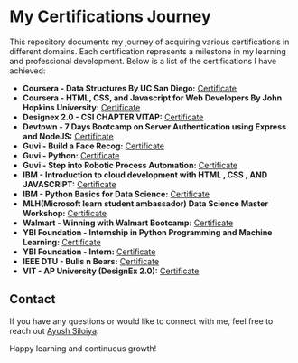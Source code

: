 <!DOCTYPE html>
<html>
<head>
</head>
<body>
  <h1>My Certifications Journey</h1>
  
  <p>This repository documents my journey of acquiring various certifications in different domains. Each certification represents a milestone in my learning and professional development. Below is a list of the certifications I have achieved:</p>
  
  <ul>
    <li>
      <strong>Coursera - Data Structures By UC San Diego:</strong>
      <a href="https://github.com/ayushsiloiya619/Achievements/blob/main/Coursera%20-%20Data%20Structures%20By%20UC%20San%20Diego/Coursera%20AELYFMVLNVE8_page-0001.jpg">Certificate</a>
    </li>
    <li>
      <strong>Coursera - HTML, CSS, and Javascript for Web Developers By John Hopkins University:</strong>
      <a href="https://github.com/ayushsiloiya619/Achievements/blob/main/Coursera%20-%20HTML%2C%20CSS%2C%20and%20Javascript%20for%20Web%20Developers%20By%20John%20Hopkins%20University/Coursera%20KA9GY5KF4NVS_page-0001.jpg">Certificate</a>
    </li>
    <li>
      <strong>Designex 2.0 - CSI CHAPTER VITAP:</strong>
      <a href="https://github.com/ayushsiloiya619/Achievements/blob/main/Designex%202.0%20-%20CSI%20CHAPTER%20VITAP/Designx2.0_VITAP.pdf">Certificate</a>
    </li>
    <li>
      <strong>Devtown - 7 Days Bootcamp on Server Authentication using Express and NodeJS:</strong>
      <a href="https://github.com/ayushsiloiya619/Achievements/blob/main/Devtown%20-%207%20Days%20Bootcamp%20on%20Server%20Authentication%20using%20Express%20and%20NodeJS/Z2313Bi.pdf">Certificate</a>
    </li>
    <li>
      <strong>Guvi - Build a Face Recog:</strong>
      <a href="https://github.com/ayushsiloiya619/Achievements/blob/main/Guvi%20-%20Build%20a%20Face%20Recog/GuviCertification%20-%20264519O41g7pou142I%20(1).png">Certificate</a>
    </li>
    <li>
      <strong>Guvi - Python:</strong>
      <a href="https://github.com/ayushsiloiya619/Achievements/blob/main/Guvi%20-%20Python/GuviCertification%20-%20524Vy0fJD171xlq560.png">Certificate</a>
    </li>
    <li>
      <strong>Guvi - Step into Robotic Process Automation:</strong>
      <a href="https://github.com/ayushsiloiya619/Achievements/blob/main/Guvi%20-%20Step%20into%20Robotic%20Process%20Automation/GuviCertification%20-%2071687AK12E1351Sxp6.png">Certificate</a>
    </li>
    <li>
      <strong>IBM - Introduction to cloud development with HTML , CSS , AND JAVASCRIPT:</strong>
      <a href="https://github.com/ayushsiloiya619/Achievements/blob/main/IBM%20-%20Introduction%20to%20cloud%20development%20with%20HTML%20%2C%20CSS%20%2C%20AND%20JAVASCRIPT/1632334214422.jpg">Certificate</a>
    </li>
    <li>
      <strong>IBM - Python Basics for Data Science:</strong>
      <a href="https://github.com/ayushsiloiya619/Achievements/blob/main/IBM%20-%20Python%20Basics%20for%20Data%20Science/Python%20basics%20for%20data%20science_page-0001.jpg">Certificate</a>
    </li>
    <li>
      <strong>MLH(Microsoft learn student ambassador) Data Science Master Workshop:</strong>
      <a href="https://github.com/ayushsiloiya619/Achievements/blob/main/MLH(Microsoft%20learn%20student%20ambassador)/Ayush%20Siloiya%20_page-0001.jpg">Certificate</a>
    </li>
    <li>
      <strong>Walmart - Winning with Walmart Bootcamp:</strong>
      <a href="https://github.com/ayushsiloiya619/Achievements/blob/main/Walmart%20-%20Winning%20with%20Walmart%20Bootcamp/Winning_with_Walmart_Bootcamp_Badge20220524-46-1ds3s95.pdf">Certificate</a>
    </li>
    <li>
      <strong>YBI Foundation - Internship in Python Programming and Machine Learning:</strong>
      <a href="https://github.com/ayushsiloiya619/Achievements/blob/main/YBI%20Foundation%20-%20Online%20Internship%20in%20Python%20Programming%20and%20Machine%20Learning/certificate-live-fundamental-concept-classes-batch-18-augustkiet-62fdcb340eb5e25ce30a52e8.pdf">Certificate</a>
    </li>
    <li>
      <strong>YBI Foundation - Intern:</strong>
      <a href="https://github.com/ayushsiloiya619/Achievements/blob/main/YBI%20Foundation-%20Internship/certificate%20YBI%20Foundation.pdf">Certificate</a>
    </li>
    <li>
      <strong>IEEE DTU - Bulls n Bears:</strong>
      <a href="https://github.com/ayushsiloiya619/Achievements/blob/main/IEEE%20DTU%20-BULLS%20N%20BEARS/Certificate_Bulls%20N%20Bears_139-139_page-0001.jpg">Certificate</a>
    </li>
    <li>
      <strong>VIT - AP University (DesignEx 2.0):</strong>
      <a href="https://github.com/ayushsiloiya619/Achievements/blob/main/VIT-%20AP%20University%20(%20Designex%202.0%20)/Designx2.0_VITAP_page-0001%20(1).jpg">Certificate</a>
    </li>
  </ul>
  
  <h2>Contact</h2>
  
  <p>If you have any questions or would like to connect with me, feel free to reach out <a href="mailto:ayushsiloiya@gmail.com">Ayush Siloiya</a>.</p>
  
  <p>Happy learning and continuous growth!</p>
</body>
</html>

